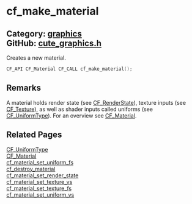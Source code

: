 [](../header.md ':include')

# cf_make_material

Category: [graphics](/api_reference?id=graphics)  
GitHub: [cute_graphics.h](https://github.com/RandyGaul/cute_framework/blob/master/include/cute_graphics.h)  
---

Creates a new material.

```cpp
CF_API CF_Material CF_CALL cf_make_material();
```

## Remarks

A material holds render state (see [CF_RenderState](/graphics/cf_renderstate.md)), texture inputs (see [CF_Texture](/graphics/cf_texture.md)), as well as shader inputs called
uniforms (see [CF_UniformType](/graphics/cf_uniformtype.md)). For an overview see [CF_Material](/graphics/cf_material.md).

## Related Pages

[CF_UniformType](/graphics/cf_uniformtype.md)  
[CF_Material](/graphics/cf_material.md)  
[cf_material_set_uniform_fs](/graphics/cf_material_set_uniform_fs.md)  
[cf_destroy_material](/graphics/cf_destroy_material.md)  
[cf_material_set_render_state](/graphics/cf_material_set_render_state.md)  
[cf_material_set_texture_vs](/graphics/cf_material_set_texture_vs.md)  
[cf_material_set_texture_fs](/graphics/cf_material_set_texture_fs.md)  
[cf_material_set_uniform_vs](/graphics/cf_material_set_uniform_vs.md)  
